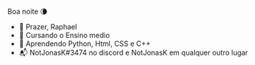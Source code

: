 Boa noite 🌘

- 👋 Prazer, Raphael
- 👀 Cursando o Ensino medio
- 🌱 Aprendendo Python, Html, CSS e C++
- 📬 NotJonasK#3474 no discord e NotJonasK em qualquer outro lugar

<!---
NotJonask/NotJonask is a ✨ special ✨ repository because its `README.md` (this file) appears on your GitHub profile.
You can click the Preview link to take a look at your changes.
--->
